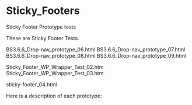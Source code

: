 # Sticky_Footers
Sticky Footer Prototype tests 

These are Sticky Footer Tests.

BS3.6.6_Drop-nav_prototype_06.html
BS3.6.6_Drop-nav_prototype_07.html
BS3.6.6_Drop-nav_prototype_08.html
BS3.6.6_Drop-nav_prototype_09.html

Sticky_Footer_WP_Wrapper_Test_02.htm
Sticky_Footer_WP_Wrapper_Test_03.htm

sticky-footer_04.html


Here is a description of each prototype:




